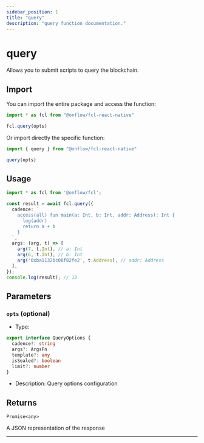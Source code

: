 ```yaml
---
sidebar_position: 1
title: "query"
description: "query function documentation."
---
```


<!-- THIS DOCUMENT IS AUTO-GENERATED FROM [onflow/fcl-react-native/../fcl-core/src/exec/query.ts](https://github.com/onflow/fcl-js/tree/master/packages/fcl-react-native/../fcl-core/src/exec/query.ts). DO NOT EDIT MANUALLY -->

# query

Allows you to submit scripts to query the blockchain.

## Import

You can import the entire package and access the function:

```typescript
import * as fcl from "@onflow/fcl-react-native"

fcl.query(opts)
```

Or import directly the specific function:

```typescript
import { query } from "@onflow/fcl-react-native"

query(opts)
```

## Usage

```typescript
import * as fcl from '@onflow/fcl';

const result = await fcl.query({
  cadence: `
    access(all) fun main(a: Int, b: Int, addr: Address): Int {
      log(addr)
      return a + b
    }
  `,
  args: (arg, t) => [
    arg(7, t.Int), // a: Int
    arg(6, t.Int), // b: Int
    arg('0xba1132bc08f82fe2', t.Address), // addr: Address
  ],
});
console.log(result); // 13
```

## Parameters

### `opts` (optional)


- Type: 
```typescript
export interface QueryOptions {
  cadence?: string
  args?: ArgsFn
  template?: any
  isSealed?: boolean
  limit?: number
}
```
- Description: Query options configuration


## Returns

`Promise<any>`


A JSON representation of the response

---